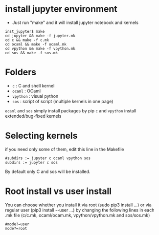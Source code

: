 install jupyter environment
====================

* Just run "make" and it will install jupyter notebook and kernels

```
inst_jupyter$ make
cd jupyter && make -f jupyter.mk
cd c && make -f c.mk
cd ocaml && make -f ocaml.mk
cd vpython && make -f vpython.mk
cd sos && make -f sos.mk
```

Folders
====================

* `c` : C and shell kernel
* `ocaml` : OCaml
* `vpython` : visual python
* `sos` : script of script (multiple kernels in one page)

`ocaml` and `sos` simply install packages by pip
`c` and `vpython` install extended/bug-fixed kernels

Selecting kernels
====================

if you need only some of them, edit this line in the Makefile

```
#subdirs := jupyter c ocaml vpython sos
subdirs := jupyter c sos
```

By default only C and sos will be installed.

Root install vs user install
====================

You can choose whether you install it via root (sudo pip3 install ...) or via regular user (pip3 install --user ...) by changing the following lines in each .mk file (c/c.mk, ocaml/ocam.mk, vpython/vpython.mk and sos/sos.mk)

```
#mode?=user
mode?=root
```
